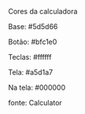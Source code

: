 Cores da calculadora

Base: #5d5d66

Botão: #bfc1e0

Teclas: #ffffff

Tela: #a5d1a7

Na tela: #000000

fonte: Calculator